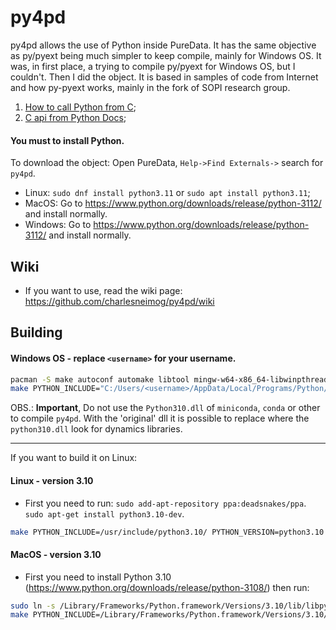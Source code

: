 # py4pd 

<div>

py4pd allows the use of Python inside PureData. It has the same objective as py/pyext being much simpler to keep compile, mainly for Windows OS. It was, in first place, a trying to compile py/pyext for Windows OS, but I couldn't. Then I did the object. It is based in samples of code from Internet and how py-pyext works, mainly in the fork of SOPI research group.
1. [How to call Python from C](https://stackoverflow.com/questions/1056051/how-do-you-call-python-code-from-c-code);
2. [C api from Python Docs](https://docs.python.org/3/extending/embedding.html);

<div>

#### You must to install Python.
To download the object: Open PureData, `Help->Find Externals->` search for `py4pd`.

* Linux: `sudo dnf install python3.11` or `sudo apt install python3.11`;
* MacOS: Go to https://www.python.org/downloads/release/python-3112/ and install normally.
* Windows: Go to https://www.python.org/downloads/release/python-3112/ and install normally.

## Wiki

* If you want to use, read the wiki page: https://github.com/charlesneimog/py4pd/wiki


## Building


#### Windows OS - replace `<username>` for your username.

``` bash 
pacman -S make autoconf automake libtool mingw-w64-x86_64-libwinpthread-git mingw64/mingw-w64-x86_64-gcc
make PYTHON_INCLUDE="C:/Users/<username>/AppData/Local/Programs/Python/Python310/include" PYTHON_DLL="C:/Users/<username>/AppData/Local/Programs/Python/Python310/python310.dll"
```
OBS.: **Important**, Do not use the `Python310.dll` of `miniconda`, `conda` or other to compile `py4pd`. With the 'original' dll it is possible to replace where the `python310.dll` look for dynamics libraries.

-----------------
If you want to build it on Linux:

#### Linux - version 3.10
* First you need to run: 
    `sudo add-apt-repository ppa:deadsnakes/ppa`.
    `sudo apt-get install python3.10-dev`.

``` bash 
make PYTHON_INCLUDE=/usr/include/python3.10/ PYTHON_VERSION=python3.10 
```

#### MacOS - version 3.10
* First you need to install Python 3.10 (https://www.python.org/downloads/release/python-3108/) then run:

``` bash 
sudo ln -s /Library/Frameworks/Python.framework/Versions/3.10/lib/libpython3.10.dylib /usr/local/lib/libpython3.10.dylib
make PYTHON_INCLUDE=/Library/Frameworks/Python.framework/Versions/3.10/include/python3.10 PYTHON_VERSION=python3.10
```




